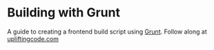 Building with Grunt
===================

A guide to creating a frontend build script using [Grunt](gruntjs.com). Follow along at [upliftingcode.com](http://upliftingcode.com/blog/2014/04/building-with-grunt-part-1/)
